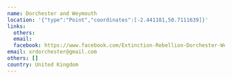 ```yaml
---
name: Dorchester and Weymouth
location: '{"type":"Point","coordinates":[-2.441181,50.7111639]}'
links:
  others: 
  email: 
  facebook: https://www.facebook.com/Extinction-Rebellion-Dorchester-Weymouth-639592383156616/
email: xrdorchester@gmail.com
others: []
country: United Kingdom
---
```

